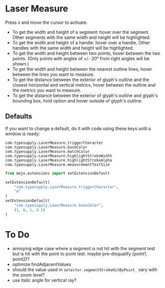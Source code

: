 # Laser Measure

Press `d` and move the cursor to activate.

- To get the width and height of a segment: hover over the segment.
  Other segments with the same width and height will be highlighted.
- To get the width and height of a handle: hover over a handle.
  Other handles with the same width and height will be highlighted.
- To get the width and height between two points, hover between the
  two points. (Only points with angles of +/- 20° from right angles
  will be shown.)
- To get the width and height between the nearest outline lines,
  hover between the lines you want to measure.
- To get the distance between the exterior of glyph's outline
  and the closest horizontal and vertical metrics, hover between
  the outline and the metrics you want to measure.
- To get the distance between the exterior of glyph's outline
  and glyph's bounding box, hold option and hover outside of
  glyph's outline.

## Defaults

If you want to change a default, do it with code using these keys until a window is ready:

```
com.typesupply.LaserMeasure.triggerCharacter
com.typesupply.LaserMeasure.baseColor
com.typesupply.LaserMeasure.matchColor
com.typesupply.LaserMeasure.highlightStrokeWidth
com.typesupply.LaserMeasure.highlightStrokeAlpha
com.typesupply.LaserMeasure.measurementTextSize
```

```python
from mojo.extensions import setExtensionDefault

setExtensionDefault(
    "com.typesupply.LaserMeasure.triggerCharacter",
    "m"
)
setExtensionDefault(
    "com.typesupply.LaserMeasure.baseColor",
    (1, 0, 1, 0.5)
)
```

# To Do

- annoying edge case where a segment is not hit with the
  segment test but is hit with the point to point test.
  maybe pre-disqualify (point1, point2)?
- optimize findAdjacentValues
- should the value used in `selector.segmentStrokeHitByPoint_`
  vary with the zoom level?
- use italic angle for vertical ray?